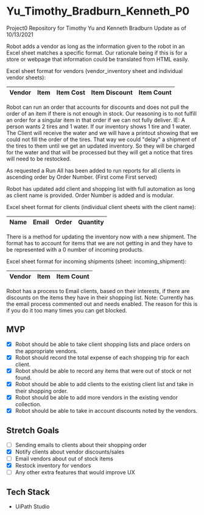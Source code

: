 # Yu_Timothy_Bradburn_Kenneth_P0
Project0 Repository for Timothy Yu and Kenneth Bradburn
Update as of 10/13/2021

Robot adds a vendor as long as the information given to the robot in an Excel sheet matches a specific format. Our rationale being if this is for a store or webpage that information could be translated from HTML easily.

Excel sheet format for vendors (vendor_inventory sheet and individual vendor sheets):

| Vendor | Item | Item Cost | Item Discount | Item Count |
| ------ | ---- | --------- | ------------- | ---------- |

Robot can run an order that accounts for discounts and does not pull the order of an item if there is not enough in stock. Our reasoning is to not fulfill an order for a singular item in that order if we can not fully deliver. IE: A person wants 2 tires and 1 water. If our inventory shows 1 tire and 1 water. The Client will receive the water and we will have a printout showing that we could not fill the order of the tires. That way we could "delay" a shipment of the tires to them until we get an updated inventory. So they will be charged for the water and that will be processed but they will get a notice that tires will need to be restocked.

As requested a Run All has been added to run reports for all clients in ascending order by Order Number. (First come First served)

Robot has updated add client and shopping list with full automation as long as client name is provided. Order Number is added and is modular.

Excel sheet format for clients (individual client sheets with the client name):

| Name | Email | Order | Quantity |
| ------ | ---- | --------- | ------------- |


There is a method for updating the inventory now with a new shipment. The format has to account for items that we are not getting in and they have to be represented with a 0 number of incoming products.

Excel sheet format for incoming shipments (sheet: incoming_shipment):

| Vendor | Item | Item Count| 
| ------ | ---- | --------- |

Robot has a process to Email clients, based on their interests, if there are discounts on the items they have in their shopping list. Note: Currently has the email process commented out and needs enabled. The reason for this is if you do it too many times you can get blocked.

## MVP
- [x] Robot should be able to take client shopping lists and place orders on the appropriate vendors.
- [x] Robot should record the total expense of each shopping trip for each client.
- [x] Robot should be able to record any items that were out of stock or not found.
- [x] Robot should be able to add clients to the existing client list and take in their shopping order.
- [x] Robot should be able to add more vendors in the existing vendor collection.
- [x] Robot should be able to take in account discounts noted by the vendors.

## Stretch Goals
- [ ] Sending emails to clients about their shopping order
- [x] Notify clients about vendor discounts/sales
- [ ] Email vendors about out of stock items
- [x] Restock inventory for vendors
- [ ] Any other extra features that would improve UX

## Tech Stack
- UiPath Studio
